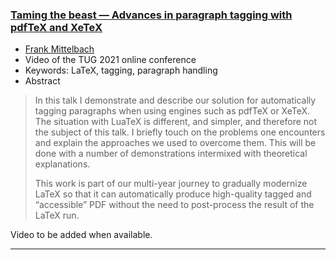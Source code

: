 

### [Taming the beast — Advances in paragraph tagging with pdfTeX and XeTeX]()

+ [Frank Mittelbach]({{site.baseurl}}/about/team/#frank-mittelbach)
+ Video of the TUG 2021 online conference
+ Keywords: LaTeX, tagging, paragraph  handling
+ Abstract
> In this talk I demonstrate and describe our solution for automatically tagging paragraphs when using engines such as pdfTeX or XeTeX. The situation with LuaTeX is different, and simpler, and therefore not the subject of this talk. I briefly touch on the problems one encounters and explain the approaches we used to overcome them. This will be done with a number of demonstrations intermixed with theoretical explanations.
>
>This work is part of our multi-year journey to gradually modernize LaTeX so that it can automatically produce high-quality tagged and “accessible” PDF without the need to post-process the result of the LaTeX run.

Video to be added when available.

***

